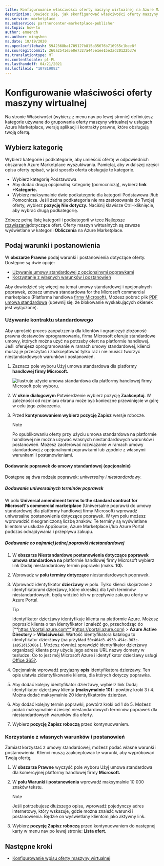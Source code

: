 ```yaml
---
title: Konfigurowanie właściwości oferty maszyny wirtualnej na Azure Marketplace
description: Dowiedz się, jak skonfigurować właściwości oferty maszyny wirtualnej na Azure Marketplace.
ms.service: marketplace
ms.subservice: partnercenter-marketplace-publisher
ms.topic: how-to
author: emuench
ms.author: mingshen
ms.date: 10/19/2020
ms.openlocfilehash: 5942368ba1709127b815a35676b716955c1bee8f
ms.sourcegitcommit: 260a2541e5e0e7327a445e1ee1be3ad20122b37e
ms.translationtype: MT
ms.contentlocale: pl-PL
ms.lasthandoff: 04/21/2021
ms.locfileid: "107819092"
---
```

# <a name="configure-virtual-machine-offer-properties"></a>Konfigurowanie właściwości oferty maszyny wirtualnej

Na  stronie Właściwości (wybierz z menu nav po lewej stronie) definiujesz kategorie używane do grupowania oferty maszyny wirtualnej w usługach Azure Marketplace, wersję aplikacji i kontrakty prawne, które obsługują twoją ofertę.

## <a name="select-a-category"></a>Wybierz kategorię

Wybierz kategorie i podkategorie, aby umieścić ofertę w odpowiednich obszarach Azure Marketplace wyszukiwania. Pamiętaj, aby w dalszej części opisu oferty opisać, w jaki sposób oferta obsługuje te kategorie.

- Wybierz kategorię Podstawowa.
- Aby dodać drugą opcjonalną kategorię (pomocniczą), wybierz **link +Kategorie.**
- Wybierz maksymalnie dwie podkategorie dla kategorii Podstawowa i/lub Pomocnicza. Jeśli żadna podkategoria nie ma zastosowania do Twojej oferty, wybierz **pozycję Nie dotyczy.** Naciśnij klawisze Ctrl+kliknięcie, aby wybrać drugą podkategorię.

Zobacz pełną listę kategorii i podkategorii w [tece Najlepsze rozwiązania](gtm-offer-listing-best-practices.md)dotyczące ofert. Oferty maszyn wirtualnych są zawsze wyświetlane w kategorii **Obliczenia** na Azure Marketplace.

## <a name="provide-terms-and-conditions"></a>Podaj warunki i postanowienia

W **obszarze Prawne** podaj warunki i postanowienia dotyczące oferty. Dostępne są dwie opcje:

- [Używanie umowy standardowej z opcjonalnymi poprawkami](#use-the-standard-contract)
- [Korzystanie z własnych warunków i postanowień](#use-your-own-terms-and-conditions)

Aby dowiedzieć się więcej na temat umowy standardowej i opcjonalnych poprawek, zobacz umowa standardowa for the Microsoft commercial marketplace (Platforma handlowa [firmy Microsoft).](standard-contract.md) Możesz pobrać plik [PDF umowa standardowa](https://go.microsoft.com/fwlink/?linkid=2041178) (upewnij się, że blokowanie wyskakujących okienek jest wyłączone).

### <a name="use-the-standard-contract"></a>Używanie kontraktu standardowego

Aby uprościć proces zaopatrzenia dla klientów i ograniczyć złożoność prawna dostawców oprogramowania, firma Microsoft oferuje standardowe umowy, których można użyć na potrzeby ofert na platformie handlowej. Jeśli oferujesz oprogramowanie w ramach umowy standardowej, klienci muszą je przeczytać i zaakceptować tylko raz i nie musisz tworzyć niestandardowych warunków i postanowień.

1. Zaznacz pole wyboru Użyj umowa standardowa dla platformy **handlowej firmy Microsoft.**

   ![Ilustruje użycie umowa standardowa dla platformy handlowej firmy Microsoft pole wyboru.](partner-center-portal/media/use-standard-contract.png)

1. W **oknie dialogowym** Potwierdzenie wybierz pozycję **Zaakceptuj**. W zależności od rozmiaru ekranu może być konieczne przewinięcie w górę w celu jego zobaczenia.
1. Przed **kontynuowaniem wybierz pozycję Zapisz** wersje robocze.

   > [!NOTE]
   > Po opublikowaniu oferty przy użyciu umowa standardowa na platformie handlowej nie można używać własnych niestandardowych warunków i postanowień. Możesz zaoferować rozwiązanie w ramach umowy standardowej z opcjonalnymi poprawkami lub zgodnie z własnymi warunkami i postanowieniami.

#### <a name="add-amendments-to-the-standard-contract-optional"></a>Dodawanie poprawek do umowy standardowej (opcjonalnie)

Dostępne są dwa rodzaje poprawek: *uniwersalny i* *niestandardowy*.

##### <a name="add-universal-amendment-terms"></a>Dodawanie uniwersalnych terminów poprawek

W polu **Universal amendment terms to the standard contract for Microsoft's commercial marketplace** (Uniwersalne poprawki do umowy standardowej dla platformy handlowej firmy Microsoft) wprowadź uniwersalne postanowienia dotyczące poprawek. W tym polu możesz wprowadzić nieograniczoną liczbę znaków. Te terminy są wyświetlane klientom w usłudze AppSource, Azure Marketplace i/lub Azure Portal podczas odnajdywania i przepływu zakupu.

##### <a name="add-one-or-more-custom-amendments"></a>Dodawanie co najmniej jednej poprawki niestandardowej

1. W **obszarze Niestandardowe postanowienia dotyczące poprawek umowa standardowa na** platformie handlowej firmy Microsoft wybierz link Dodaj niestandardowy termin poprawki (maks. **10).**
2. Wprowadź w **polu terminy dotyczące** niestandardowych poprawek.
3. Wprowadź identyfikator **dzierżawy** w polu. Tylko klienci skojarzone z identyfikatorami dzierżawy, które określisz dla tych terminów niestandardowych, będą widzieć ich w przepływie zakupu oferty w Azure Portal.

   > [!TIP]
   > Identyfikator dzierżawy identyfikuje klienta na platformie Azure. Możesz poprosić klienta o ten identyfikator i znaleźć go, przechodząc do [**https://portal.azure.com**](https://portal.azure.com)  >  **Azure Active Directory**  >  **Właściwości**. Wartość identyfikatora katalogu to identyfikator dzierżawy (na przykład `50c464d3-4930-494c-963c-1e951d15360e` ). Możesz również sprawdzić identyfikator dzierżawy organizacji klienta przy użyciu jego adresu URL nazwy domeny w tesłudze: Co to jest mój Microsoft Azure i identyfikator dzierżawy usługi [Office 365?](https://www.whatismytenantid.com/).

4. Opcjonalnie wprowadź przyjazny **opis** identyfikatora dzierżawy. Ten opis ułatwia zidentyfikowanie klienta, dla których dotyczy poprawka.
5. Aby dodać kolejny identyfikator dzierżawy, wybierz link Dodaj identyfikator dzierżawy klienta **(maksymalnie 10)** i powtórz kroki 3 i 4. Można dodać maksymalnie 20 identyfikatorów dzierżaw.
6. Aby dodać kolejny termin poprawki, powtórz kroki od 1 do 5. Możesz podać maksymalnie dziesięć niestandardowych terminów poprawek dla niestandardowych warunków dla oferty.
7. Wybierz **pozycję Zapisz roboczą** przed kontynuowaniem.

### <a name="use-your-own-terms-and-conditions"></a>Korzystanie z własnych warunków i postanowień

Zamiast korzystać z umowy standardowej, możesz podać własne warunki i postanowienia. Klienci muszą zaakceptować te warunki, aby wypróbować Twoją ofertę.

1. W **obszarze Prawne** wyczyść pole wyboru Użyj umowa standardowa dla komercyjnej platformy handlowej firmy **Microsoft.**
1. W **polu Warunki i postanowienia** wprowadź maksymalnie 10 000 znaków tekstu.

   > [!NOTE]
   > Jeśli potrzebujesz dłuższego opisu, wprowadź pojedynczy adres internetowy, który wskazuje, gdzie można znaleźć warunki i postanowienia. Będzie on wyświetlany klientom jako aktywny link.

1. Wybierz **pozycję Zapisz roboczą** przed kontynuowaniem do następnej karty w menu nav po lewej stronie: **Lista ofert.**

## <a name="next-steps"></a>Następne kroki

- [Konfigurowanie wpisu oferty maszyny wirtualnej](azure-vm-create-listing.md)
